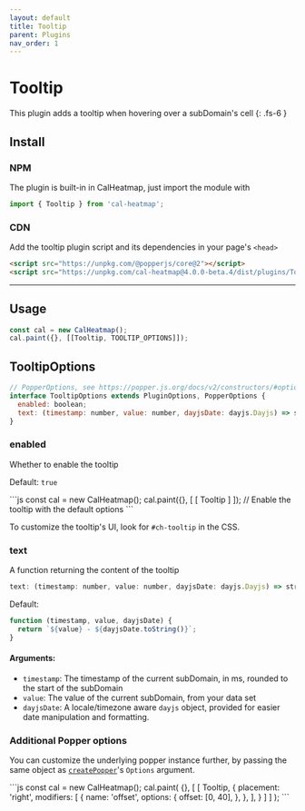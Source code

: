 ```yaml
---
layout: default
title: Tooltip
parent: Plugins
nav_order: 1
---
```


# Tooltip

This plugin adds a tooltip when hovering over a subDomain's cell
{: .fs-6 }

## Install

### NPM

The plugin is built-in in CalHeatmap, just import the module with

```js
import { Tooltip } from 'cal-heatmap';
```

### CDN

Add the tooltip plugin script and its dependencies in your page's `<head>`

```html
<script src="https://unpkg.com/@popperjs/core@2"></script>
<script src="https://unpkg.com/cal-heatmap@4.0.0-beta.4/dist/plugins/Tooltip.min.js"></script>
```

<hr/>

## Usage

```js
const cal = new CalHeatmap();
cal.paint({}, [[Tooltip, TOOLTIP_OPTIONS]]);
```

## TooltipOptions

```js
// PopperOptions, see https://popper.js.org/docs/v2/constructors/#options
interface TooltipOptions extends PluginOptions, PopperOptions {
  enabled: boolean;
  text: (timestamp: number, value: number, dayjsDate: dayjs.Dayjs) => string;
}
```

### enabled

Whether to enable the tooltip

Default: `true`

<div class="code-example">
  <div id="tooltip-example-1"></div>
  <script>
    (function () {
       const cal = new CalHeatmap();
       cal.paint({ range: 1, itemSelector: '#tooltip-example-1' }, [[Tooltip]]);
     })()
  </script>
</div>
```js
const cal = new CalHeatmap();
cal.paint({}, [ [ Tooltip ] ]); // Enable the tooltip with the default options
```

To customize the tooltip's UI, look for `#ch-tooltip` in the CSS.

### text

A function returning the content of the tooltip

```js
text: (timestamp: number, value: number, dayjsDate: dayjs.Dayjs) => string;
```

Default:

```js
function (timestamp, value, dayjsDate) {
  return `${value} - ${dayjsDate.toString()}`;
}
```

#### Arguments:

- `timestamp`: The timestamp of the current subDomain, in ms, rounded to the start of the subDomain
- `value`: The value of the current subDomain, from your data set
- `dayjsDate`: A locale/timezone aware `dayjs` object, provided for easier date manipulation and formatting.

### Additional Popper options

You can customize the underlying popper instance further,
by passing the same object as [`createPopper`](https://popper.js.org/docs/v2/constructors/#options)'s `Options` argument.

<div class="code-example">
  <div id="tooltip-example-2"></div>
  <script>
    (function () {
       const cal = new CalHeatmap();
       cal.paint({ range: 1, itemSelector: '#tooltip-example-2' }, [[Tooltip, { placement: 'right', modifiers: [{ name: 'offset', options: {offset: [0, 40]}}] }]]);
      })();
  </script>
</div>
```js
const cal = new CalHeatmap();
cal.paint(
  {},
  [
    [
      Tooltip,
      {
        placement: 'right',
        modifiers: [
          {
            name: 'offset',
            options: {
              offset: [0, 40],
            },
          },
        ],
      }
    ]
  ]
);
```
